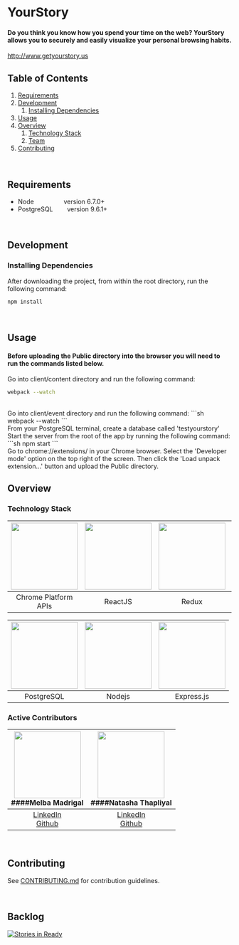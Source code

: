 
# YourStory
#### Do you think you know how you spend your time on the web? YourStory allows you to securely and easily visualize your personal browsing habits.

http://www.getyourstory.us

## Table of Contents
1. [Requirements](#requirements)
1. [Development](#development)
    1. [Installing Dependencies](#installing-dependencies)
1. [Usage](#usage)
1. [Overview](#overview)
    1. [Technology Stack](#technology-stack)
    1. [Team](#team)
1. [Contributing](#contributing)

<br>


## Requirements

- Node    &ensp;&ensp;&ensp;&ensp;&ensp;&ensp;&ensp;&ensp;&ensp;version 6.7.0+
- PostgreSQL &ensp;&ensp;&ensp;&ensp;version 9.6.1+


<br>

## Development

### Installing Dependencies
After downloading the project, from within the root directory, run the following command:

```sh
npm install
```

<br>

## Usage

#### Before uploading the Public directory into the browser you will need to run the commands listed below. 

Go into client/content directory and run the following command:
```sh
webpack --watch
```
<br>
Go into client/event directory and run the following command: 
```sh
webpack --watch
```
<br>
From your PostgreSQL terminal, create a database called 'testyourstory'
<br>
Start the server from the root of the app by running the following command:
```sh
npm start
```
<br>
Go to chrome://extensions/ in your Chrome browser. Select the 'Developer mode' option on the top right of the screen. Then click the 'Load unpack extension...' button and upload the Public directory.

<br>


## Overview

### Technology Stack
<img src="https://developer.chrome.com/static/images/chrome-logo_2x.png" width="150px">|<img src="http://pblackops.github.io/react/images/react.png" width="150px">|<img src="https://raw.githubusercontent.com/reactjs/redux/master/logo/logo.png" width="150px">|<img src="https://www.webshrinker.com/wp-content/uploads/2016/06/logo.png" width="150px"> | <img src="https://raw.githubusercontent.com/bgilham/HaveIBeenPwned-Alfred/master/docs/hibp_logo.png" width="150px"> 
:---: | :---: | :---: | :---: | :---: |
Chrome Platform APIs|ReactJS|Redux|WebShrinker API|haveibeenpwned API

<img src="https://upload.wikimedia.org/wikipedia/commons/thumb/2/29/Postgresql_elephant.svg/540px-Postgresql_elephant.svg.png" width="150px"> | <img src="http://i.imgur.com/hi6gCzf.png" width="150px">|<img src="http://i.imgur.com/jK9PTgu.png" width="150px">
:---: | :---: | :---: |
PostgreSQL|Nodejs|Express.js


### Active Contributors
<img src="https://lh6.googleusercontent.com/s56NQmyb7njzlNHjQBdqy6--QJRAHvbZCYACGcuK7a5dQI90w84-udk4ghBbHy_ugOP_oXmiOmSQun0=w1275-h734" width="150px"> <br> ####Melba Madrigal|<img src="https://lh5.googleusercontent.com/32HqRp4Y3-0zkcFqtgX3rWOQ3P3pigHPele129dT6mkQG8vM0eEHT-cyqx_QwE3KKb-LjxOX4NO7TKA=w1284-h599" width="150px"> <br> ####Natasha Thapliyal
:---: | :---:
[LinkedIn](https://www.linkedin.com/in/melbamadrigal/) <br> [Github](https://github.com/melbee)| [LinkedIn](https://www.linkedin.com/in/natashathapliyal/)<br>[Github](https://github.com/natasha-t)


<br>

## Contributing
See [CONTRIBUTING.md](_CONTRIBUTING.md) for contribution guidelines.

<br>

## Backlog

[![Stories in Ready](https://badge.waffle.io/XXHR/YourStory-2.0.png?label=ready&title=Ready)](https://waffle.io/XXHR/YourStory-2.0)
<br>